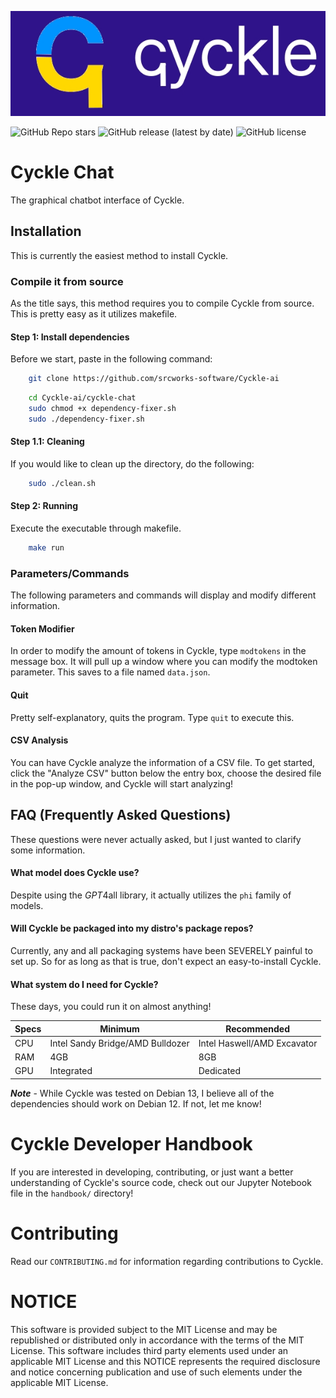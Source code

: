 ![Alt text](https://github.com/srcworks-software/Cyckle-ai/blob/main/.github/cycklelogo.jpg)

![GitHub Repo stars](https://img.shields.io/github/stars/srcworks-software/Cyckle-ai?style=for-the-badge)
![GitHub release (latest by date)](https://img.shields.io/github/v/release/srcworks-software/Cyckle-ai?style=for-the-badge)
![GitHub license](https://img.shields.io/github/license/srcworks-software/Cyckle-ai?style=for-the-badge)

# Cyckle Chat

The graphical chatbot interface of Cyckle.

## Installation

This is currently the easiest method to install Cyckle.

### Compile it from source

As the title says, this method requires you to compile Cyckle from source. This is pretty easy as it utilizes makefile.

#### Step 1: Install dependencies

Before we start, paste in the following command:
```bash
    git clone https://github.com/srcworks-software/Cyckle-ai
```

```bash
    cd Cyckle-ai/cyckle-chat
    sudo chmod +x dependency-fixer.sh
    sudo ./dependency-fixer.sh
```

#### Step 1.1: Cleaning

If you would like to clean up the directory, do the following:
```bash
    sudo ./clean.sh
```

#### Step 2: Running

Execute the executable through makefile.
```bash
    make run
```

### Parameters/Commands
The following parameters and commands will display and modify different information.

#### Token Modifier
In order to modify the amount of tokens in Cyckle, type ```modtokens``` in the message box. It will pull up a window where you can modify the modtoken parameter. This saves to a file named ```data.json```.

#### Quit
Pretty self-explanatory, quits the program. Type ```quit``` to execute this.

#### CSV Analysis
You can have Cyckle analyze the information of a CSV file. To get started, click the "Analyze CSV" button below the entry box, choose the desired file in the pop-up window, and Cyckle will start analyzing! 

## FAQ (Frequently Asked Questions)
These questions were never actually asked, but I just wanted to clarify some information.

#### What model does Cyckle use?
Despite using the *GPT*4all library, it actually utilizes the ```phi``` family of models.

#### Will Cyckle be packaged into my distro's package repos?
Currently, any and all packaging systems have been SEVERELY painful to set up. So for as long as that is true, don't expect an easy-to-install Cyckle.

#### What system do I need for Cyckle?
These days, you could run it on almost anything!

| Specs | Minimum | Recommended |
|-------|---------|-------------|
| CPU   | Intel Sandy Bridge/AMD Bulldozer | Intel Haswell/AMD Excavator |
| RAM   | 4GB | 8GB |
| GPU   | Integrated | Dedicated |

***Note*** - While Cyckle was tested on Debian 13, I believe all of the dependencies should work on Debian 12. If not, let me know!

# Cyckle Developer Handbook
If you are interested in developing, contributing, or just want a better understanding of Cyckle's source code, check out our Jupyter Notebook file in the ```handbook/``` directory! 

# Contributing
Read our ```CONTRIBUTING.md``` for information regarding contributions to Cyckle.

# NOTICE
This software is provided subject to the MIT License and may be republished or distributed only in accordance with the terms of the MIT License. 
This software includes third party elements used under an applicable MIT License and this NOTICE represents the required disclosure and notice concerning publication and use of such elements under the applicable MIT License.   
